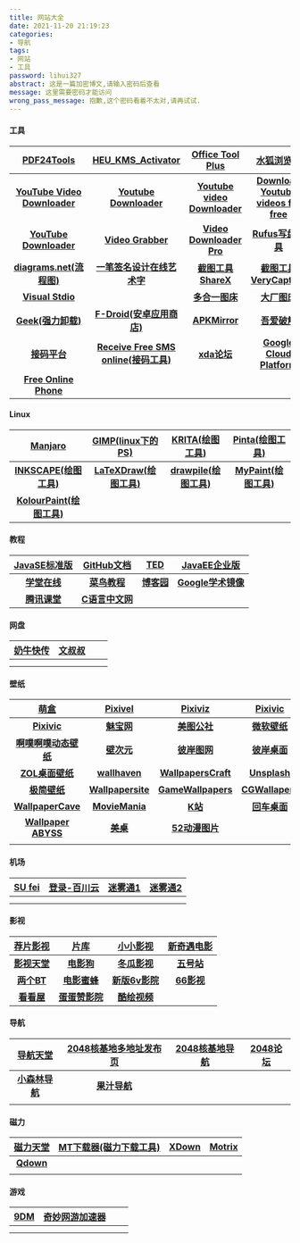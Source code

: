 ```yaml
---
title: 网站大全
date: 2021-11-20 21:19:23
categories: 
- 导航
tags: 
- 网站
- 工具
password: lihui327
abstract: 这是一篇加密博文,请输入密码后查看
message: 这里需要密码才能访问
wrong_pass_message: 抱歉,这个密码看着不太对,请再试试.
---
```


#### 工具

|          [PDF24Tools](https://tools.pdf24.org/zh/)           | [HEU_KMS_Activator](https://github.com/zbezj/HEU_KMS_Activator/releases) |      [Office Tool Plus](https://otp.landian.vip/zh-cn/)      |     [水狐浏览器](https://github.com/WaterfoxCo/Waterfox)     |
| :----------------------------------------------------------: | :----------------------------------------------------------: | :----------------------------------------------------------: | :----------------------------------------------------------: |
|  [**YouTube Video Downloader**](https://en.y2mate.guru/34/)  |       [**Youtube Downloader**](https://yt1s.com/en69)        | [**Youtube video Downloader**](https://en.savefrom.net/1-youtube-video-downloader-31/) | [**Download Youtube videos for free**](https://yt5s.com/en14) |
|       [**YouTube Downloader**](https://ytop1.com/en5)        |        [**Video Grabber**](https://videograbber.cc/)         | [**Video Downloader Pro**](https://videodownloaderpro.net/en1/youtube-downloader) |           [**Rufus写盘工具**](https://manjaro.org)           |
|    [**diagrams.net(流程图)**](https://www.diagrams.net/)     | [**一笔签名设计在线艺术字**](http://www.yishuzi.com/b/m13.htm) |         [**截图工具ShareX**](https://getsharex.com/)         | [**截图工具VeryCapture**](https://verycapture.com/cn/index.html) |
| [**Visual Stdio**](https://visualstudio.microsoft.com/zh-hans/) |                                                              |             [**多合一图床**](https://tc.xkx.me/)             |            [**大厂图床**](https://img.ooee.top/)             |
|      [**Geek(强力卸载)**](https://geekuninstaller.com/)      | [**F-Droid(安卓应用商店)**](https://f-droid.org/zh_Hans/packages/) |         [**APKMirror**](https://www.apkmirror.com/)          |           [**吾爱破解**](https://www.52pojie.cn/)            |
|            [**接码平台**](https://www.bfkdim.com)            | [**Receive Free SMS online(接码工具)**](http://receivefreesms.com/) |       [**xda论坛**](https://forum.xda-developers.com/)       | [**Google Cloud Platform**](https://console.cloud.google.com/) |
|  [**Free Online Phone**](https://www.freeonlinephone.org/)   |                                                              |                                                              |                                                              |

#### Linux

|            [**Manjaro**](https://manjaro.org)            |          [GIMP(linux下的PS)](https://www.gimp.org/)          |    [KRITA(绘图工具)](https://krita.org/en/)     | [Pinta(绘图工具)](https://www.pinta-project.com/) |
| :------------------------------------------------------: | :----------------------------------------------------------: | :---------------------------------------------: | :-----------------------------------------------: |
|     [**INKSCAPE(绘图工具)**](https://inkscape.org/)      | [**LaTeXDraw(绘图工具)**](http://latexdraw.sourceforge.net/) | [**drawpile(绘图工具)**](https://drawpile.net/) |   [**MyPaint(绘图工具)**](http://mypaint.org/)    |
| [**KolourPaint(绘图工具)**](http://www.kolourpaint.org/) |                                                              |                                                 |                                                   |
#### 教程

| [JavaSE标准版](https://docs.oracle.com/en/java/javase/17/) |  [GitHub文档](https://docs.github.com/en)  |      [TED](https://www.ted.com/)       | [JavaEE企业版](https://docs.oracle.com/javaee/7/index.html) |
| :--------------------------------------------------------: | :----------------------------------------: | :------------------------------------: | :---------------------------------------------------------: |
|         [**学堂在线**](https://www.xuetangx.com/)          |   [**菜鸟教程**](https://www.runoob.com)   | [**博客园**](https://www.cnblogs.com/) |         [**Google学术镜像**](https://ac.scmor.com/)         |
|             [**腾讯课堂**](https://ke.qq.com/)             | [**C语言中文网**](http://c.biancheng.net/) |                                        |                                                             |

#### 网盘

| [奶牛快传](https://cowtransfer.com/) | [文叔叔](https://www.wenshushu.cn/) |      |      |
| :----------------------------------: | :---------------------------------: | ---- | ---- |
|                                      |                                     |      |      |
|                                      |                                     |      |      |

#### 壁纸

|                  [萌盒](https://pixiv.moe/)                  |             [Pixivel](https://pixivel.moe/)             |          [Pixiviz](https://pixiviz.pwp.app/)          |        [Pixivic](https://sharemoe.xyz/?VNK=fcdca37e)         |
| :----------------------------------------------------------: | :-----------------------------------------------------: | :---------------------------------------------------: | :----------------------------------------------------------: |
|       [**Pixivic**](http://sharemoe.net/?VNK=eccdfbac)       |         [**魅宝网**](http://www.abwzhuan.com/)          |       [**美图公社**](http://desk.tooopen.com/)        |           [**微软壁纸**](https://wallpaperhub.app)           |
|        [**啊噗啊噗动态壁纸**](http://www.upupoo.com/)        |          [**壁次元**](https://www.biacgn.com)           |   [**彼岸图网**](http://pic.netbian.com/4kdongman/)   |       [**彼岸桌面**](http://www.netbian.com/dongman/)        |
|      [**ZOL桌面壁纸**](http://desk.zol.com.cn/dongman/)      |         [**wallhaven**](https://wallhaven.cc/)          |  [**WallpapersCraft**](https://wallpaperscraft.com/)  |            [**Unsplash**](https://unsplash.com/)             |
|             [**极简壁纸**](https://bz.zzzmh.cn/)             |     [**Wallpapersite**](https://wallpapersite.com/)     | [**GameWallpapers**](https://www.gamewallpapers.com/) |       [**CGWallapers**](https://www.cgwallpapers.com/)       |
|       [**WallpaperCave**](https://wallpapercave.com/)        |    [**MovieMania**](https://www.moviemania.io/phone)    |           [**K站**](https://konachan.net/)            | [**回车桌面**](https://www.enterdesk.com/special/dongmantupian/) |
| [**Wallpaper ABYSS**](https://wall.alphacoders.com/?lang=Chinese) | [**美桌**](http://www.win4000.com/zt/ribendongman.html) |       [**52动漫图片**](https://www.52dmtp.com/)       |                                                              |
|                                                              |                                                         |                                                       |                                                              |

#### 机场

| [SU fei](https://www.sufeiyun.icu/auth/login##) | [登录-百川云](https://bcyun.pw/auth/login) | [迷雾通1](https://is.gd/getmiwutong) | [迷雾通2](https://waa.ai/getmiwutong) |
| :---------------------------------------------: | :----------------------------------------: | :----------------------------------: | :-----------------------------------: |
|                                                 |                                            |                                      |                                       |
|                                                 |                                            |                                      |                                       |

#### 影视

|  [荐片影视](https://www.jianpian9.com)  |        [片库](https://www.pianku.li)        |  [小小影视](https://www.xiaoysw.com/)  | [新奇遇电影](https://www.newqiyu.com/)  |
| :-------------------------------------: | :-----------------------------------------: | :------------------------------------: | :-------------------------------------: |
| [**影视天堂**](https://www.ystt5.com/)  |  [**电影狗**](http://www.dianyinggou.com/)  |    [**冬瓜影视**](https://dgys.tv/)    | [**五号站**](http://www.wuhaozhan.net/) |
|   [**两个BT**](http://www.bttwo.com/)   |   [**电影蜜蜂**](https://www.idybee.com/)   | [**新版6v影院**](https://www.66s.cc/)  |    [**66影视**](https://www.66e.cc/)    |
| [**看看屋**](https://www.kankanwu.com/) | [**蛋蛋赞影院**](https://www.dandanzan.cc/) | [**酷绘视频**](http://www.kuhuiv.com/) |                                         |

#### 导航

|     [导航天堂](https://www.dhtt.com/)     | [2048核基地多地址发布页](http://jd48.net:2048/) | [2048核基地导航](http://48jd.net:2048/) | [2048论坛](https://bbs7.s6vx.xyz/2048/) |
| :---------------------------------------: | :---------------------------------------------: | :-------------------------------------: | :-------------------------------------: |
| [**小森林导航**](https://www.xsldh6.com/) |      [**果汁导航**](http://guozhivip.com/)      |                                         |                                         |
|                                           |                                                 |                                         |                                         |

#### 磁力

|            [磁力天堂](https://btlm.cc/)             | [MT下载器(磁力下载工具)](http://mt.indabai.com/?hao.su) | [XDown](https://xdown.org/) | [Motrix](https://motrix.app/) |
| :-------------------------------------------------: | :-----------------------------------------------------: | :-------------------------: | :---------------------------: |
| [**Qdown**](https://lightzhan.xyz/index.php/qdown/) |                                                         |                             |                               |
|                                                     |                                                         |                             |                               |

#### 游戏

| [9DM](http://www.9dmdamaomod.net) | [奇妙网游加速器](https://www.qimiao.com/) |      |      |
| :-------------------------------: | :---------------------------------------: | ---- | ---- |
|                                   |                                           |      |      |
|                                   |                                           |      |      |
